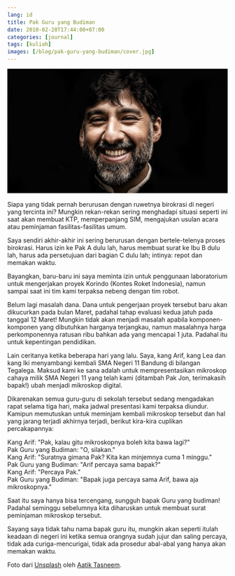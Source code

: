 ```yaml
---
lang: id
title: Pak Guru yang Budiman
date: 2010-02-28T17:44:00+07:00
categories: [journal]
tags: [kuliah]
images: [/blog/pak-guru-yang-budiman/cover.jpg]
---
```

![Pak Guru yang Budiman](cover.jpg)

Siapa yang tidak pernah berurusan dengan ruwetnya birokrasi di negeri yang tercinta ini? Mungkin rekan-rekan sering menghadapi situasi seperti ini saat akan membuat KTP, memperpanjang SIM, mengajukan usulan acara atau peminjaman fasilitas-fasilitas umum.

Saya sendiri akhir-akhir ini sering berurusan dengan bertele-telenya proses birokrasi. Harus izin ke Pak A dulu lah, harus membuat surat ke Ibu B dulu lah, harus ada persetujuan dari bagian C dulu lah; intinya: repot dan memakan waktu.

Bayangkan, baru-baru ini saya meminta izin untuk penggunaan laboratorium untuk mengerjakan proyek Korindo (Kontes Roket Indonesia), namun sampai saat ini tim kami terpaksa nebeng dengan tim robot.

Belum lagi masalah dana. Dana untuk pengerjaan proyek tersebut baru akan dikucurkan pada bulan Maret, padahal tahap evaluasi kedua jatuh pada tanggal 12 Maret! Mungkin tidak akan menjadi masalah apabila komponen-komponen yang dibutuhkan harganya terjangkau, namun masalahnya harga perkomponennya ratusan ribu bahkan ada yang mencapai 1 juta. Padahal itu untuk kepentingan pendidikan.

Lain ceritanya ketika beberapa hari yang lalu. Saya, kang Arif, kang Lea dan kang Iki menyambangi kembali SMA Negeri 11 Bandung di bilangan Tegalega. Maksud kami ke sana adalah untuk mempresentasikan mikroskop cahaya milik SMA Negeri 11 yang telah kami (ditambah Pak Jon, terimakasih bapak!) ubah menjadi mikroskop digital.

Dikarenakan semua guru-guru di sekolah tersebut sedang mengadakan rapat selama tiga hari, maka jadwal presentasi kami terpaksa diundur. Kamipun memutuskan untuk meminjam kembali mikroskop tersebut dan hal yang jarang terjadi akhirnya terjadi, berikut kira-kira cuplikan percakapannya:

Kang Arif: "Pak, kalau gitu mikroskopnya boleh kita bawa lagi?"\
Pak Guru yang Budiman: "O, silakan."\
Kang Arif: "Suratnya gimana Pak? Kita kan minjemnya cuma 1 minggu."\
Pak Guru yang Budiman: "Arif percaya sama bapak?"\
Kang Arif: "Percaya Pak."\
Pak Guru yang Budiman: "Bapak juga percaya sama Arif, bawa aja mikroskopnya."

Saat itu saya hanya bisa tercengang, sungguh bapak Guru yang budiman! Padahal seminggu sebelumnya kita diharuskan untuk membuat surat peminjaman mikroskop tersebut.

Sayang saya tidak tahu nama bapak guru itu, mungkin akan seperti itulah keadaan di negeri ini ketika semua orangnya sudah jujur dan saling percaya, tidak ada curiga-mencurigai, tidak ada prosedur abal-abal yang hanya akan memakan waktu.

Foto dari [Unsplash](https://unsplash.com/photos/7omHUGhhmZ0) oleh [Aatik Tasneem](https://unsplash.com/@aatiktasneem).
